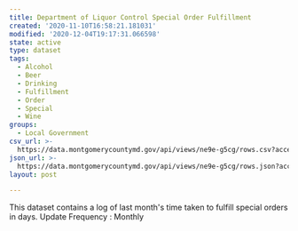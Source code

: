 ```yaml
---
title: Department of Liquor Control Special Order Fulfillment
created: '2020-11-10T16:58:21.181031'
modified: '2020-12-04T19:17:31.066598'
state: active
type: dataset
tags:
  - Alcohol
  - Beer
  - Drinking
  - Fulfillment
  - Order
  - Special
  - Wine
groups:
  - Local Government
csv_url: >-
  https://data.montgomerycountymd.gov/api/views/ne9e-g5cg/rows.csv?accessType=DOWNLOAD
json_url: >-
  https://data.montgomerycountymd.gov/api/views/ne9e-g5cg/rows.json?accessType=DOWNLOAD
layout: post

---
```

This dataset contains a log of last month's time taken to fulfill special orders in days.  Update Frequency : Monthly
